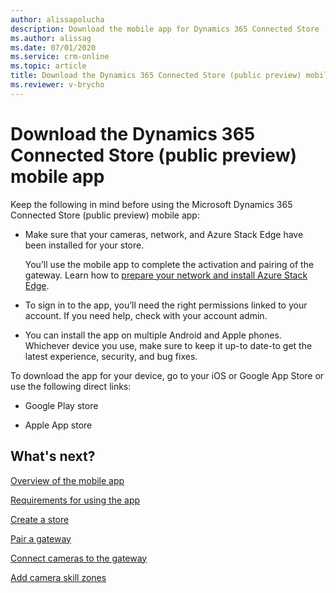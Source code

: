 ```yaml
---
author: alissapolucha
description: Download the mobile app for Dynamics 365 Connected Store (public preview)
ms.author: alissag
ms.date: 07/01/2020
ms.service: crm-online
ms.topic: article
title: Download the Dynamics 365 Connected Store (public preview) mobile app
ms.reviewer: v-brycho
---
```


# Download the Dynamics 365 Connected Store (public preview) mobile app

Keep the following in mind before using the Microsoft Dynamics 365 Connected Store (public preview) mobile app:

- Make sure that your cameras, network, and Azure Stack Edge have been installed for your store. 

   You’ll use the mobile app to complete the activation and pairing of the gateway. Learn how to [prepare your network and install 
   Azure Stack Edge](ase-install.md).
   
- To sign in to the app, you’ll need the right permissions linked to your account. If you need help, check with your account admin.

- You can install the app on multiple Android and Apple phones. Whichever device you use, make sure to keep it up-to date-to get the 
latest experience, security, and bug fixes.

To download the app for your device, go to your iOS or Google App Store or use the following direct links:

- Google Play store

- Apple App store    

## What's next?

[Overview of the mobile app](mobile-app-overview.md)

[Requirements for using the app](mobile-app-requirements.md)

[Create a store](mobile-app-create-store.md)

[Pair a gateway](mobile-app-pair-gateway)

[Connect cameras to the gateway](mobile-app-add-cameras.md)

[Add camera skill zones](mobile-app-add-camera-skill-zones.md)

